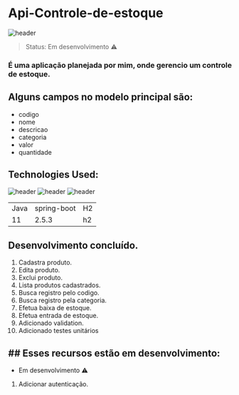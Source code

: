 # Api-Controle-de-estoque

![header](https://user-images.githubusercontent.com/90796699/229766788-1b0a5861-7416-4a7d-8ed9-f1bcdfa3b8a6.png)

> Status: Em desenvolvimento ⚠️

### É uma aplicação planejada por mim, onde gerencio um controle de estoque.

## Alguns campos no modelo principal são:
+ codigo 
+ nome
+ descricao
+ categoria
+ valor
+ quantidade

## Technologies Used:
![header](https://user-images.githubusercontent.com/90796699/228732700-385f1245-70e2-4afa-8fcb-3838c43cc3d1.png)
![header](https://user-images.githubusercontent.com/90796699/228732963-6bafac5b-bb12-4e8d-b72a-47b3798f7bc3.png)
![header](https://user-images.githubusercontent.com/90796699/229381110-73a2592a-5e58-4948-ae38-a179cc119e10.png)
<table>
  <tr>
    <td>Java</td>
    <td>spring-boot</td>
    <td>H2</td>
  </tr>
  <tr>
    <td>11</td>
    <td>2.5.3</td>
    <td>h2</td>
  </tr>
</table>

## Desenvolvimento concluído.

1) Cadastra produto.
2) Edita produto.
3) Exclui produto.
4) Lista produtos cadastrados.
5) Busca registro pelo codigo.
6) Busca registro pela categoria.
7) Efetua baixa de estoque.
8) Efetua entrada de estoque.
9) Adicionado validation.
10) Adicionado testes unitários

## ## Esses recursos estão em desenvolvimento:

- Em desenvolvimento ⚠️
1) Adicionar autenticação.
